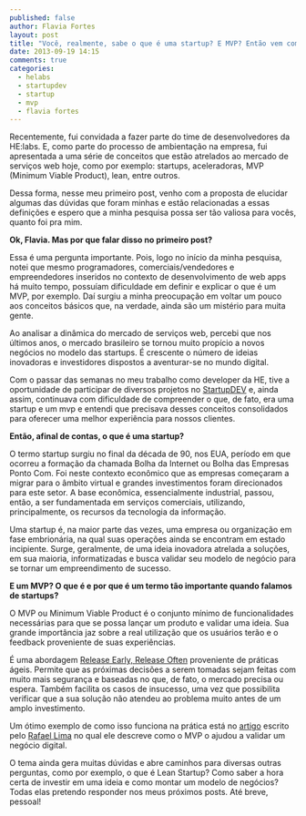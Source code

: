 ```yaml
---
published: false
author: Flavia Fortes
layout: post
title: "Você, realmente, sabe o que é uma startup? E MVP? Então vem comigo ..."
date: 2013-09-19 14:15
comments: true
categories:
  - helabs
  - startupdev
  - startup
  - mvp
  - flavia fortes
---
```


Recentemente, fui convidada a fazer parte do time de desenvolvedores da HE:labs. E, como parte do processo de ambientação na empresa, fui apresentada a uma série de conceitos que estão atrelados ao mercado de serviços web hoje, como por exemplo: startups, aceleradoras, MVP (Minimum Viable Product), lean, entre outros.

<!-- more -->

Dessa forma, nesse meu primeiro post, venho com a proposta de elucidar algumas das dúvidas que foram minhas e estão relacionadas a essas definições e espero que a minha pesquisa possa ser tão valiosa para vocês, quanto foi pra mim.

<strong>Ok, Flavia. Mas por que falar disso no primeiro post?</strong>

Essa é uma pergunta importante. Pois, logo no início da minha pesquisa, notei que mesmo programadores, comerciais/vendedores e empreendedores inseridos no contexto de desenvolvimento de web apps há muito tempo, possuíam dificuldade em definir e explicar o que é um MVP, por exemplo. Daí surgiu a minha preocupação em voltar um pouco aos conceitos básicos que, na verdade, ainda são um mistério para muita gente.

Ao analisar a dinâmica do mercado de serviços web, percebi que nos últimos anos, o mercado brasileiro se tornou muito propício a novos negócios no modelo das startups. É crescente o número de ideias inovadoras e investidores dispostos a aventurar-se no mundo digital.

Com o passar das semanas no meu trabalho como developer da HE, tive a oportunidade de participar de diversos projetos no <a href="http://http://startupdev.com.br">StartupDEV</a> e, ainda assim, continuava com dificuldade de compreender o que, de fato, era uma startup e um mvp e entendi que precisava desses conceitos consolidados para oferecer uma melhor experiência para nossos clientes.

<strong>Então, afinal de contas, o que é uma startup?</strong>

O termo startup surgiu no final da década de 90, nos EUA, período em que ocorreu a formação da chamada Bolha da Internet ou Bolha das Empresas Ponto Com. Foi neste contexto econômico que as empresas começaram a migrar para o âmbito virtual e grandes investimentos foram direcionados para este setor. A base econômica, essencialmente industrial, passou, então, a ser fundamentada em serviços comerciais, utilizando, principalmente, os recursos da tecnologia da informação.

Uma startup é, na maior parte das vezes, uma empresa ou organização em fase embrionária, na qual suas operações ainda se encontram em estado incipiente. Surge, geralmente, de uma ideia inovadora atrelada a soluções, em sua maioria, informatizadas e busca validar seu modelo de negócio para se tornar um empreendimento de sucesso.


<strong>E um MVP? O que é e por que é um termo tão importante quando falamos de startups?</strong>

O MVP ou Minimum Viable Product é o conjunto mínimo de funcionalidades necessárias para que se possa lançar um produto e validar uma ideia. Sua grande importância jaz sobre a real utilização que os usuários terão e o feedback proveniente de suas experiências.

É uma abordagem <a href="http://http://toc.oreilly.com/2008/06/release-early-release-often-ag.html">Release Early, Release Often</a> proveniente de práticas ágeis. Permite que as próximas decisões a serem tomadas sejam feitas com muito mais segurança e baseadas no que, de fato, o mercado precisa ou espera. Também facilita os casos de insucesso, uma vez que possibilita verificar que a sua solução não atendeu ao problema muito antes de um amplo investimento.

Um ótimo exemplo de como isso funciona na prática está no <a href="http://http://helabs.com.br/blog/2013/07/18/comecando-com-um-mvp-concierge/">artigo</a> escrito pelo <a href="http://https://twitter.com/rafaelp">Rafael Lima</a> no qual ele descreve como o MVP o ajudou a validar um negócio digital.


O tema ainda gera muitas dúvidas e abre caminhos para diversas outras perguntas, como por exemplo, o que é Lean Startup? Como saber a hora certa de investir em uma ideia e como montar um modelo de negócios? Todas elas pretendo responder nos meus próximos posts. Até breve, pessoal!
